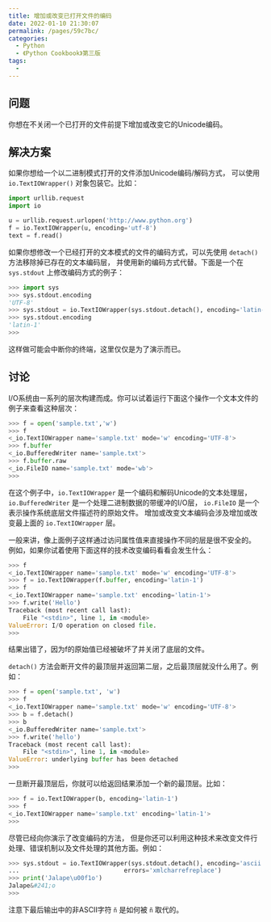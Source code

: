 ```yaml
---
title: 增加或改变已打开文件的编码
date: 2022-01-10 21:30:07
permalink: /pages/59c7bc/
categories:
  - Python
  - 《Python Cookbook》第三版
tags:
  - 
---
```


## 问题

你想在不关闭一个已打开的文件前提下增加或改变它的Unicode编码。

## 解决方案

如果你想给一个以二进制模式打开的文件添加Unicode编码/解码方式， 可以使用 `io.TextIOWrapper()` 对象包装它。比如：

```python
import urllib.request
import io

u = urllib.request.urlopen('http://www.python.org')
f = io.TextIOWrapper(u, encoding='utf-8')
text = f.read()
```

如果你想修改一个已经打开的文本模式的文件的编码方式，可以先使用 `detach()` 方法移除掉已存在的文本编码层， 并使用新的编码方式代替。下面是一个在 `sys.stdout` 上修改编码方式的例子：

```python
>>> import sys
>>> sys.stdout.encoding
'UTF-8'
>>> sys.stdout = io.TextIOWrapper(sys.stdout.detach(), encoding='latin-1')
>>> sys.stdout.encoding
'latin-1'
>>>
```

这样做可能会中断你的终端，这里仅仅是为了演示而已。

## 讨论

I/O系统由一系列的层次构建而成。你可以试着运行下面这个操作一个文本文件的例子来查看这种层次：

```python
>>> f = open('sample.txt','w')
>>> f
<_io.TextIOWrapper name='sample.txt' mode='w' encoding='UTF-8'>
>>> f.buffer
<_io.BufferedWriter name='sample.txt'>
>>> f.buffer.raw
<_io.FileIO name='sample.txt' mode='wb'>
>>>
```

在这个例子中，`io.TextIOWrapper` 是一个编码和解码Unicode的文本处理层， `io.BufferedWriter` 是一个处理二进制数据的带缓冲的I/O层， `io.FileIO` 是一个表示操作系统底层文件描述符的原始文件。 增加或改变文本编码会涉及增加或改变最上面的 `io.TextIOWrapper` 层。

一般来讲，像上面例子这样通过访问属性值来直接操作不同的层是很不安全的。 例如，如果你试着使用下面这样的技术改变编码看看会发生什么：

```python
>>> f
<_io.TextIOWrapper name='sample.txt' mode='w' encoding='UTF-8'>
>>> f = io.TextIOWrapper(f.buffer, encoding='latin-1')
>>> f
<_io.TextIOWrapper name='sample.txt' encoding='latin-1'>
>>> f.write('Hello')
Traceback (most recent call last):
    File "<stdin>", line 1, in <module>
ValueError: I/O operation on closed file.
>>>
```

结果出错了，因为f的原始值已经被破坏了并关闭了底层的文件。

`detach()` 方法会断开文件的最顶层并返回第二层，之后最顶层就没什么用了。例如：

```python
>>> f = open('sample.txt', 'w')
>>> f
<_io.TextIOWrapper name='sample.txt' mode='w' encoding='UTF-8'>
>>> b = f.detach()
>>> b
<_io.BufferedWriter name='sample.txt'>
>>> f.write('hello')
Traceback (most recent call last):
    File "<stdin>", line 1, in <module>
ValueError: underlying buffer has been detached
>>>
```

一旦断开最顶层后，你就可以给返回结果添加一个新的最顶层。比如：

```python
>>> f = io.TextIOWrapper(b, encoding='latin-1')
>>> f
<_io.TextIOWrapper name='sample.txt' encoding='latin-1'>
>>>
```

尽管已经向你演示了改变编码的方法， 但是你还可以利用这种技术来改变文件行处理、错误机制以及文件处理的其他方面。例如：

```python
>>> sys.stdout = io.TextIOWrapper(sys.stdout.detach(), encoding='ascii',
...                             errors='xmlcharrefreplace')
>>> print('Jalape\u00f1o')
Jalape&#241;o
>>>
```

注意下最后输出中的非ASCII字符 `ñ` 是如何被 `ñ` 取代的。
